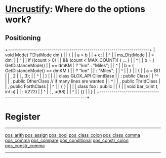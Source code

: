 [Uncrustify](https://github.com/uncrustify/uncrustify): Where do the options work?
==================================================================================

Positioning
-----------

+-----------------------------------------------------------------------+
|     void Mode( TDistMode dm )                                         |
|     {                                                                 |
|         a = b                                                         |
|         + c;                                                          |
|         ^                                                             |
|         ms_DistMode                                                   |
|             = dm;                                                     |
|         ^                                                             |
|         if ((count > 0)                                               |
|             && (count < MAX_COUNT)) { ... }                           |
|             ^                                                         |
|         b = ( GetDistanceMode()                                       |
|         == dmKM ) ? "km" : "Miles";                                   |
|         ^                                                             |
|         b = ( GetDistanceMode() == dmKM )                             |
|             ? "km"                                                    |
|             : "Miles";                                                |
|             ^                                                         |
|     }                                                                 |
|     {                                                                 |
|         a = B(1                                                       |
|               , 2                                                     |
|               , 3);                                                   |
|               ^                                                       |
|     }                                                                 |
|                                                                       |
|     class GLOX_API ClientBase                                         |
|             : public Class                                            |
|             ^^                                                        |
|             , public OtherClass   // if many lines are wanted         |
|             ^                                                         |
|             , public ThridClass                                       |
|             , public ForthClass                                       |
|             ^                                                         |
|     { }                                                               |
|                                                                       |
|     class foo : public                                                |
|     {                                                                 |
|         void bar_c(int t, int u)                                      |
|             : t(222)                                                  |
|             ^                                                         |
|             , u(88)                                                   |
|             ^                                                         |
|         {}                                                            |
|     }                                                                 |
+-----------------------------------------------------------------------+

Register
========

  ----------------------------------------- -----------------------------------------
  [pos\_arith](#pos_arith)                  [pos\_assign](#pos_assign)
  [pos\_bool](#pos_bool)                    [pos\_class\_colon](#pos_class_colon)
  [pos\_class\_comma](#pos_class_comma)     [pos\_comma](#pos_comma)
  [pos\_compare](#pos_compare)              [pos\_conditional](#pos_conditional)
  [pos\_constr\_colon](#pos_constr_colon)   [pos\_constr\_comma](#pos_constr_comma)
  ----------------------------------------- -----------------------------------------
